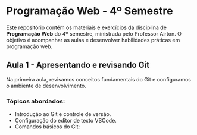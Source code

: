 # Programação Web - 4º Semestre

Este repositório contém os materiais e exercícios da disciplina de **Programação Web** do 4º semestre, ministrada pelo Professor Airton. O objetivo é acompanhar as aulas e desenvolver habilidades práticas em programação web.

## Aula 1 - Apresentando e revisando Git
Na primeira aula, revisamos conceitos fundamentais do Git e configuramos o ambiente de desenvolvimento.

### Tópicos abordados:
- Introdução ao Git e controle de versão.
- Configuração do editor de texto VSCode.
- Comandos básicos do Git:
